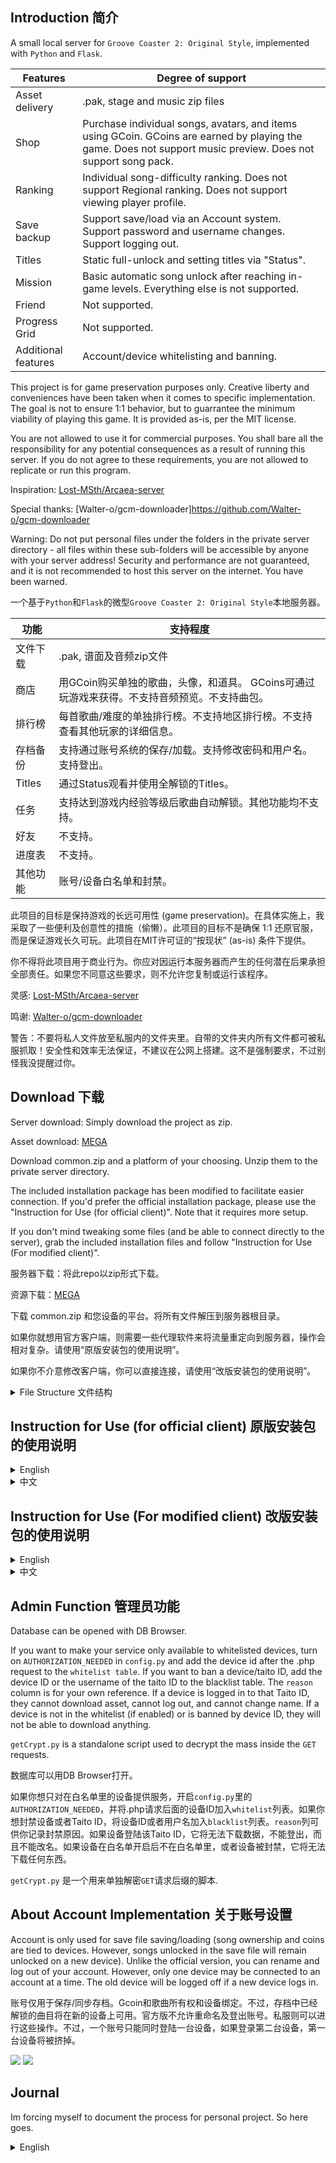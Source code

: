 ## Introduction 简介

A small local server for ```Groove Coaster 2: Original Style```, implemented with ```Python``` and ```Flask```. 

| Features            | Degree of support                                                                                                      |
|---------------------|------------------------------------------------------------------------------------------------------------------------|
| Asset delivery      | .pak, stage and music zip files                                                                                        |
| Shop                | Purchase individual songs, avatars, and items using GCoin. GCoins are earned by playing the game. Does not support music preview. Does not support song pack. |
| Ranking             | Individual song-difficulty ranking. Does not support Regional ranking. Does not support viewing player profile.        |
| Save backup         | Support save/load via an Account system. Support password and username changes. Support logging out.                   |
| Titles              | Static full-unlock and setting titles via "Status".                                                                    |
| Mission             | Basic automatic song unlock after reaching in-game levels. Everything else is not supported.                           |
| Friend              | Not supported.                                                                                                         |
| Progress Grid       | Not supported.                                                                                                         |
| Additional features | Account/device whitelisting and banning.                                                                               |

This project is for game preservation purposes only. Creative liberty and conveniences have been taken when it comes to specific implementation. The goal is not to ensure 1:1 behavior, but to guarrantee the minimum viability of playing this game. It is provided as-is, per the MIT license.

You are not allowed to use it for commercial purposes. You shall bare all the responsibility for any potential consequences as a result of running this server. If you do not agree to these requirements, you are not allowed to replicate or run this program.

Inspiration: [Lost-MSth/Arcaea-server](https://github.com/Lost-MSth/Arcaea-server)

Special thanks: [Walter-o/gcm-downloader]https://github.com/Walter-o/gcm-downloader

Warning: Do not put personal files under the folders in the private server directory - all files within these sub-folders will be accessible by anyone with your server address! Security and performance are not guaranteed, and it is not recommended to host this server on the internet. You have been warned.

一个基于```Python```和```Flask```的微型```Groove Coaster 2: Original Style```本地服务器。

| 功能         | 支持程度                                                                                     |
|--------------|---------------------------------------------------------------------------------------------|
| 文件下载      | .pak, 谱面及音频zip文件                                                                      |
| 商店         | 用GCoin购买单独的歌曲，头像，和道具。 GCoins可通过玩游戏来获得。不支持音频预览。不支持曲包。       |
| 排行榜       | 每首歌曲/难度的单独排行榜。不支持地区排行榜。不支持查看其他玩家的详细信息。                        |
| 存档备份     | 支持通过账号系统的保存/加载。支持修改密码和用户名。支持登出。                                     |
| Titles      | 通过Status观看并使用全解锁的Titles。                                                           |
| 任务         | 支持达到游戏内经验等级后歌曲自动解锁。其他功能均不支持。                                         |
| 好友         | 不支持。                                                                                     |
| 进度表       | 不支持。                                                                                     |
| 其他功能     | 账号/设备白名单和封禁。                                                                       |

此项目的目标是保持游戏的长远可用性 (game preservation)。在具体实施上，我采取了一些便利及创意性的措施（偷懒）。此项目的目标不是确保 1:1 还原官服，而是保证游戏长久可玩。此项目在MIT许可证的“按现状” (as-is) 条件下提供。

你不得将此项目用于商业行为。你应对因运行本服务器而产生的任何潜在后果承担全部责任。如果您不同意这些要求，则不允许您复制或运行该程序。

灵感: [Lost-MSth/Arcaea-server](https://github.com/Lost-MSth/Arcaea-server)

鸣谢: [Walter-o/gcm-downloader](https://github.com/Walter-o/gcm-downloader)

警告：不要将私人文件放至私服内的文件夹里。自带的文件夹内所有文件都可被私服抓取！安全性和效率无法保证，不建议在公网上搭建。这不是强制要求，不过别怪我没提醒过你。

## Download 下载

Server download: Simply download the project as zip.

Asset download: [MEGA](https://mega.nz/folder/frxWHRrQ#v6tth7Zo5rrj9foDhGYCBA)

Download common.zip and a platform of your choosing. Unzip them to the private server directory.

The included installation package has been modified to facilitate easier connection. If you'd prefer the official installation package, please use the "Instruction for Use (for official client)". Note that it requires more setup.

If you don't mind tweaking some files (and be able to connect directly to the server), grab the included installation files and follow "Instruction for Use (For modified client)".



服务器下载：将此repo以zip形式下载。

资源下载：[MEGA](https://mega.nz/folder/frxWHRrQ#v6tth7Zo5rrj9foDhGYCBA)

下载 common.zip 和您设备的平台。将所有文件解压到服务器根目录。

如果你就想用官方客户端，则需要一些代理软件来将流量重定向到服务器，操作会相对复杂。请使用“原版安装包的使用说明”。

如果你不介意修改客户端，你可以直接连接，请使用“改版安装包的使用说明”。

<details>
<summary>File Structure 文件结构</summary>
<br>

server/

├─ files/

│  ├─ gc2/

│  │  ├─ audio/

│  │  │  ├─ ogg and m4a zips

│  │  ├─ stage/

│  │  │  ├─ zip files for stage

│  │  ├─ model.pak

│  │  ├─ skin.pak

│  │  ├─ tunefile.pak

│  ├─ web/

│  │  ├─ webpage assets

├─ fs.json

├─ 7001.py

├─ config.py

</details>

## Instruction for Use (for official client) 原版安装包的使用说明

<details>
<summary>English</summary>
<br>

For android 9+ devices, you need to bypass the https protection in order to MITM the connection between game client and server. If you have root, you can install Certificate Authorities to system level, allowing the device to trust it. If you don't have root, I don't think it is possible and you might have to modify the client slightly using the next section.

I did not test this method on iOS. If you know how to proxy stuff there, feel free to continue reading and try the equivalent there.

I will demonstrate the VProxid + Charles method. Install VProxid on your android device. Install Charles on your Windows PC. Charles has a free trial period, but there are ways to register it for free. Please do your own research on that subject.

Install python on your server machine. Download all the assets and server files. Run ipconfig in CMD to obtain your local IPV4, modify config.py to match the IP. In VProxid, create a new profile with server as the server IP, port as 8889, type as socks5, and in "click to select applications", select groove coaster 2. Go back and activate the profile.

Install Charles Certificate Authority on your android device by going to the top bar: Help – SSL Proxying – Install Charles Root Certificate on a mobile device. Follow its instructions. Install the downloaded certificate. If you want to use the first method, follow this (https://gist.github.com/pwlin/8a0d01e6428b7a96e2eb) guide to move the user-level certificate to system level. Once done, go to your system setting – certificates, and double check that Charles certificate appears at the bottom of the system certificates.

After you’re done, open command on windows. Type “ipconfig”, and remember your IPV4 address. This assumes that you are connected to a WIFI, and it should start with 192 or 172. Open the config.py of the private server, and change the IP accordingly. Type “cmd” in the file directory on the top of the file explorer, and press enter. A command prompt will be opened for that directory. Type “python 7000.py” to start the server. If an error pops up, resolve it now – install python for your machine, and install flask module.

In Charles, open top bar: Proxy – Proxy Settings. Enable SOCKS proxy on port 8889. Enable http proxying over socks, include default ports. Then, in top bar: Tools – Map Remote, map a URL to your Server IP address:port, under http. The URL is: https://gc2018.gczero.com. 

![](https://studio.code.org/v3/assets/BDOGr35iuNT4hc06y6O_ES5P96xr3SMqhQ2tdwI1KOY/help1.JPG)

![](https://studio.code.org/v3/assets/BDOGr35iuNT4hc06y6O_ES5P96xr3SMqhQ2tdwI1KOY/test2.JPG)

On your android device, open VProxid. Create a new profile, with the server being your computer’s IP, port being 8889, type being socks5, and select GROOVE 2 using the app selector. Once created, click the play button on the profile to activate it.

![](https://studio.code.org/v3/assets/BDOGr35iuNT4hc06y6O_ES5P96xr3SMqhQ2tdwI1KOY/help3.jpg)

Make sure the private server is running on your PC. Make sure Charles acknowledges the connection from the device. Make sure VProxid is running. Make sure your phone and laptop are under the same network. Start the game, and have fun.
</details>

<details>
<summary>中文</summary>
<br>

对于 Android 9+ 设备，您需要绕过 https 保护才能对游戏客户端和服务器之间的连接进行中间人攻击。 这可以通过至少两种方式完成： 如果您拥有 root 权限，则可以将证书安装到系统级别，从而允许设备信任中间人软件。 或者您可以补丁游戏的客户端数据包里的设置文件。

下方是基于安卓的教程。我不了解iOS系统，如果你了解ios的代理软件，可以继续阅读，然后照葫芦画瓢（

这里展示 VProxid 加 Charles 方法。 在您的 Android 设备上安装 VProxid。 在 Windows PC 上安装 Charles。 Charles 有免费试用期，但有多种方法可以免费注册。 请对此主题进行自己的研究。

在您的 Android 设备上安装 Charles 根证书：顶栏：帮助 – SSL 代理 – 在移动设备上安装 Charles 根证书。 按照其说明进行操作。 安装下载的证书。 如果您想使用第一种方法，请按照此 (https://gist.github.com/pwlin/8a0d01e6428b7a96e2eb) 指南将用户级证书移至系统级。 完成后，转到系统设置 - 证书，并仔细检查 Charles 证书是否出现在系统证书页面底部。

完成后，在 Windows 上打开cmd。 输入“ipconfig”，并记住您的 IPV4 地址。 这里假设你连接到了WIFI，IP应该以192或172开头。打开私服的config.py，并相应地更改IP。 在文件资源管理器顶部的文件目录中输入“cmd”，然后按 Enter。 将打开该目录的命令提示符。 输入“python 7000.py”启动服务器。 如果弹出错误，请立即解决 - 为您的计算机安装 python，安装 Flask 和 sqlite3 模块。

在 Charles 中，打开顶部栏：Proxy – Proxy Settings。 在端口8889上启用SOCKS代理。通过socks启用http代理，包括默认端口。然后，在顶部栏中： Tools – Map Remote，将URL映射到您的服务器IP:端口（http 下）。URL为：https://gc2018.gczero.com。

![](https://studio.code.org/v3/assets/BDOGr35iuNT4hc06y6O_ES5P96xr3SMqhQ2tdwI1KOY/help1.JPG)


![](https://studio.code.org/v3/assets/BDOGr35iuNT4hc06y6O_ES5P96xr3SMqhQ2tdwI1KOY/test2.JPG)

在您的 Android 设备上，打开 VProxid。 创建一个新的配置文件，服务器为您计算机的 IP，端口为 8889，类型为socks5，然后使用应用程序选择器选择 GC2。 创建后，单击配置文件上的播放按钮将其激活。

![](https://studio.code.org/v3/assets/BDOGr35iuNT4hc06y6O_ES5P96xr3SMqhQ2tdwI1KOY/help3.jpg)

确保您的 PC 上正在运行私服。 确保 Charles 提示并正在接收来自设备的连接。 确保 VProxid 正在运行。 确保您的设备和电脑在同一网络下。 开始游戏吧。


</details>

## Instruction for Use (For modified client) 改版安装包的使用说明

<details>
<summary>English</summary>
<br>

By modifying the apk's obb verification function and `obb`'s `settings.cfg`, you can connect to the server without using any proxy software. To do so, decompile `classes.dex` using your favorite `smali` decompiler, and go to `jp.co.groovecoasterzero/BootActivity`. Delete the part in `e()` where the loop is checking for a size, and, if mismatch, override a variable that causes the code to branch into `DownloadActivity`. We want the game to load the obb regardless of its size.

After this, open the game's `obb` with password `eiprblFFv69R83J5`, extract everything, open `settings.cfg`, and edit the `serverUrl` to the `http://ip:port/` of your server. Compress every file with `WinRAR` to zip, using the password to encrypt it. Use `ZIP legacy encryption`. Override the `obb` in `Android/obb/jp.co.groovecoasterzero` and you should be able to connect directly. Just start the game and observe the server.

With iOS, none of the above is necessary as the installation package is a single ```.ipa```. Just edit `settings.cfg` and sideload the ipa.
</details>

<details>
<summary>中文</summary>
<br>

你可以通过修改apk里的obb校验函数然后修改`obb`里的`settings.cfg`来直连私服，无需中继软件。用顺手的`smali`反编译器来反编译`classes.dex`，然后去`jp.co.groovecoasterzero/BootActivity`。删除`e()`里循环检查文件大小的部分。这部分会检查obb文件的大小，如果不一致会修改一个变量跳至`DownloadActivity`。我们想强制游戏读取。

然后打开游戏的`obb`，密码是`eiprblFFv69R83J5`。提取全部文件，打开`settings.cfg`，将`serverUrl`改成私服的`http://ip:端口/`。用`WinRAR`压缩全部文件至zip，用密码加密。用`ZIP legacy encryption`。覆盖`Android/obb/jp.co.groovecoasterzero`里的`obb`，应该就可以直连了。打开游戏，观察私服的输出。

iOS简单得多，只要修改```ipa```中的`settings.cfg`并侧载即可。
</details>


## Admin Function 管理员功能

Database can be opened with DB Browser.

If you want to make your service only available to whitelisted devices, turn on ```AUTHORIZATION_NEEDED``` in ```config.py``` and add the device id after the .php request to the ```whitelist table```. If you want to ban a device/taito ID, add the device ID or the username of the taito ID to the blacklist table. The ```reason``` column is for your own reference. If a device is logged in to that Taito ID, they cannot download asset, cannot log out, and cannot change name. If a device is not in the whitelist (if enabled) or is banned by device ID, they will not be able to download anything.

```getCrypt.py``` is a standalone script used to decrypt the mass inside the ```GET``` requests.

数据库可以用DB Browser打开。

如果你想只对在白名单里的设备提供服务，开启```config.py```里的```AUTHORIZATION_NEEDED```，并将.php请求后面的设备ID加入```whitelist```列表。如果你想封禁设备或者Taito ID，将设备ID或者用户名加入```blacklist```列表。```reason```列可供你记录封禁原因。如果设备登陆该Taito ID，它将无法下载数据，不能登出，而且不能改名。如果设备在白名单开启后不在白名单里，或者设备被封禁，它将无法下载任何东西。

```getCrypt.py``` 是一个用来单独解密```GET```请求后缀的脚本.

## About Account Implementation 关于账号设置

Account is only used for save file saving/loading (song ownership and coins are tied to devices. However, songs unlocked in the save file will remain unlocked on a new device). Unlike the official version, you can rename and log out of your account. However, only one device may be connected to an account at a time. The old device will be logged off if a new device logs in.

账号仅用于保存/同步存档。Gcoin和歌曲所有权和设备绑定。不过，存档中已经解锁的曲目将在新的设备上可用。官方版不允许重命名及登出账号。私服则可以进行这些操作。不过，一个账号只能同时登陆一台设备，如果登录第二台设备，第一台设备将被挤掉。

![](https://studio.code.org/v3/assets/BDOGr35iuNT4hc06y6O_ES5P96xr3SMqhQ2tdwI1KOY/stage_back10_big.png)
![](https://studio.code.org/v3/assets/BDOGr35iuNT4hc06y6O_ES5P96xr3SMqhQ2tdwI1KOY/test2.JPG)

## Journal

Im forcing myself to document the process for personal project. So here goes.

<details>
<summary>English</summary>
<br>
Project Taiyo started on Feb. 19, 2024, as the effort to create a private server for Groove Coaster 2: Original Style. No prior effort was spent on the game, since the save file acquired from lp did unlock the majority of the track.

However, as updates slowed down and Groove Coaster 4max is scheduled to shut down, time were allocated to investigate the viability of a private server. Asset scraping was tedius as each song has multiple downloadable files, and there is no naming convention. Every zip file was acquired by hand(!) via manual downloading, which was soon proven unnecessary with the discovery of gcm-downloader.

The obb's decryption key was discovered in the android executable's lib file, and, during investigation of a config file within the obb, the server's address is directly editable. On the iOS, this config file is within the ipa. A proxy can be setup to mitm traffic for the same result. A simple server that handles asset delivery and static full-unlock profile was quickly developed.

An account system was developed that facilitates the save/load feature. The server request's GET field is encrypted, and, initially, the key and encryption method was not found. However, due to CBC encryption's flaw, part of the encrypted mess can still be used to identify users. Later, the key and IV to decrypt request was found in gcm-downloader, and used to implement a correct implementation of the server.

Besides the above features, all other functionality remains unimplemented. This was completed within a week (shorter than what is ideal, given project OverRide's priority). Some effort was spent on documenting the scraping, setup, and scripting, uploaded to a github repo, and the MVP is shelved.

In Janurary 2025, renewed effort was put on the project as Taito announced the cease of additional DLC, after a lackluster 2024 season. Groove Coin, a removed feature in-game, has been revived to facilitate a shop system. No longer is the server delivering static full-unlock save file, but the user can now acquire their own content in a balanced progression.

Additional effort was put on researching and REing various aspect of the game. 5 removed songs were re-enabled by lib editing, later via stage_param edit. Effort was spent on scripting a .pak unpacker and packer, which is successful and allow us to create own .pak files for delivery.

Effort was spent on the PC and Switch (waiwai) port, investigating the possiblilty of chart porting to Mobile. Switch version uses a significantly different system, charts lack critical elements and music is stored in header-removed opus. Porting from switch is deemed hard.

The PC version has exclusive songs/packs, and the chart/model files are an exact match from mobile asset. Music is in header-appended OGG, which is also compatible with Mobile. Porting is technically feasible if the format of stage_param can be RE'd.

On Jan. 24, 2025, Taito announced the end of service of the game. This prompted the creation of this repo and release of private server.
</details>
